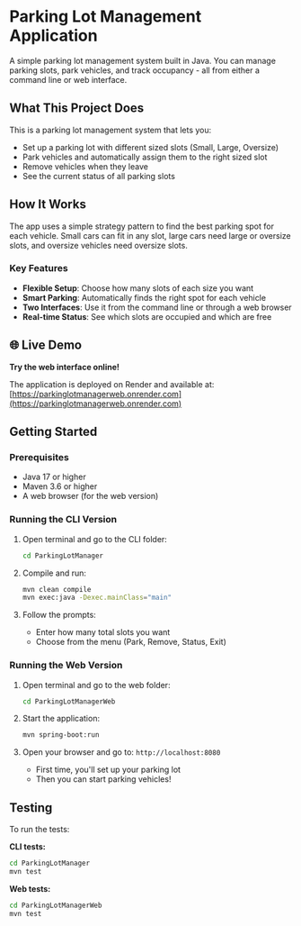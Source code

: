 # Parking Lot Management Application

A simple parking lot management system built in Java. You can manage parking slots, park vehicles, and track occupancy - all from either a command line or web interface.

## What This Project Does

This is a parking lot management system that lets you:

- Set up a parking lot with different sized slots (Small, Large, Oversize)
- Park vehicles and automatically assign them to the right sized slot
- Remove vehicles when they leave
- See the current status of all parking slots

## How It Works

The app uses a simple strategy pattern to find the best parking spot for each vehicle. Small cars can fit in any slot, large cars need large or oversize slots, and oversize vehicles need oversize slots.

### Key Features

- **Flexible Setup**: Choose how many slots of each size you want
- **Smart Parking**: Automatically finds the right spot for each vehicle
- **Two Interfaces**: Use it from the command line or through a web browser
- **Real-time Status**: See which slots are occupied and which are free

## 🌐 Live Demo

**Try the web interface online!**

The application is deployed on Render and available at: [https://parkinglotmanagerweb.onrender.com](https://parkinglotmanagerweb.onrender.com)

## Getting Started

### Prerequisites

- Java 17 or higher
- Maven 3.6 or higher
- A web browser (for the web version)

### Running the CLI Version

1. Open terminal and go to the CLI folder:

   ```bash
   cd ParkingLotManager
   ```

2. Compile and run:

   ```bash
   mvn clean compile
   mvn exec:java -Dexec.mainClass="main"
   ```

3. Follow the prompts:
   - Enter how many total slots you want
   - Choose from the menu (Park, Remove, Status, Exit)

### Running the Web Version

1. Open terminal and go to the web folder:

   ```bash
   cd ParkingLotManagerWeb
   ```

2. Start the application:

   ```bash
   mvn spring-boot:run
   ```

3. Open your browser and go to: `http://localhost:8080`
   - First time, you'll set up your parking lot
   - Then you can start parking vehicles!

## Testing

To run the tests:

**CLI tests:**

```bash
cd ParkingLotManager
mvn test
```

**Web tests:**

```bash
cd ParkingLotManagerWeb
mvn test
```
